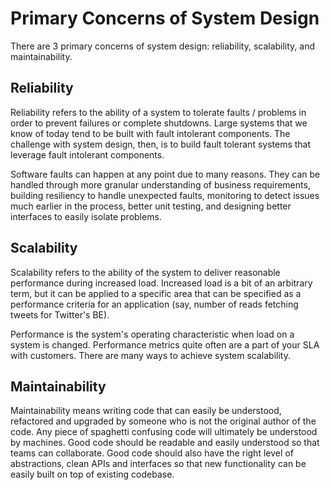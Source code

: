# Primary Concerns of System Design

There are 3 primary concerns of system design: reliability, scalability, and maintainability.

## Reliability

Reliability refers to the ability of a system to tolerate faults / problems
in order to prevent failures or complete shutdowns. Large systems that
we know of today tend to be built with fault intolerant components. The
challenge with system design, then, is to build fault tolerant systems that
leverage fault intolerant components.

Software faults can happen at any point due to many reasons. They can be handled
through more granular understanding of business requirements, building resiliency
to handle unexpected faults, monitoring to detect issues much earlier in the process,
better unit testing, and designing better interfaces to easily isolate problems.

## Scalability

Scalability refers to the ability of the system to deliver reasonable performance
during increased load. Increased load is a bit of an arbitrary term, but it can
be applied to a specific area that can be specified as a performance criteria
for an application (say, number of reads fetching tweets for Twitter's BE).

Performance is the system's operating characteristic when load on a system
is changed. Performance metrics quite often are a part of your SLA with 
customers. There are many ways to achieve system scalability.

## Maintainability

Maintainability means writing code that can easily be understood, refactored 
and upgraded by someone who is not the original author of the code. Any 
piece of spaghetti confusing code will ultimately be understood by machines. 
Good code should be readable and easily understood so that teams can 
collaborate. Good code should also have the right level of abstractions, 
clean APIs and interfaces so that new functionality can be easily built on 
top of existing codebase.

